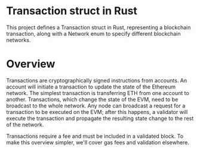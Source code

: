 # Transaction struct in Rust

This project defines a Transaction struct in Rust, representing a blockchain transaction, along with a Network enum to specify different blockchain networks.

# Overview

Transactions are cryptographically signed instructions from accounts. An account will initiate a transaction to update the state of the Ethereum network. The simplest transaction is transferring ETH from one account to another. Transactions, which change the state of the EVM, need to be broadcast to the whole network. Any node can broadcast a request for a transaction to be executed on the EVM; after this happens, a validator will execute the transaction and propagate the resulting state change to the rest of the network.

Transactions require a fee and must be included in a validated block. To make this overview simpler, we'll cover gas fees and validation elsewhere.
